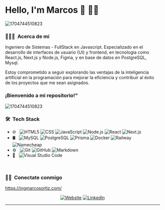 # Hello, I'm Marcos 👋 👨‍💻 
![1704744510823](https://github.com/ingMarcosOrtiz/ingmarcosortiz/assets/19525887/7b810db3-23d6-48ba-8393-3c0509dd6471)

<h3> 👨🏻‍💻 &nbsp;Acerca de mí </h3>
Ingeniero de Sistemas - FullStack en Javascript. Especializado en el desarrollo de interfaces de usuario (UI) y frontend, en tecnologia como React.js, Next.js y Node.js, Figma, y en base de datos en PostgreSQL, Mysql. 

Estoy comprometido a seguir explorando las ventajas de la inteligencia artificial en la programación para mejorar la eficiencia y contribuir al éxito de los proyectos que me sean asignados.

<h3>¡Bienvenido a mi repositorio!"</h3>

![1704744510823](https://github.com/ingMarcosOrtiz/ingmarcosortiz/assets/19525887/c5351e8b-d6e4-4b09-b2dc-32843df073f7)



<h3> 🛠 &nbsp;Tech Stack</h3>

- 🌐 &nbsp;
  ![HTML5](https://img.shields.io/badge/-HTML5-333333?style=flat&logo=HTML5)
  ![CSS](https://img.shields.io/badge/-CSS-333333?style=flat&logo=CSS3&logoColor=1572B6)
  ![JavaScript](https://img.shields.io/badge/-JavaScript-333333?style=flat&logo=javascript)
  ![Node.js](https://img.shields.io/badge/-Node.js-333333?style=flat&logo=node.js)
  ![React](https://img.shields.io/badge/-React-333333?style=flat&logo=react)
  ![Next.js](https://img.shields.io/badge/-Next.js-000000?style=flat&logo=next.js&logoColor=white)
- 🛢 &nbsp;
  ![MySQL](https://img.shields.io/badge/-MySQL-333333?style=flat&logo=mysql)
  ![PostgreSQL](https://img.shields.io/badge/-PostgreSQL-000000?style=flat&logo=postgresql&logoColor=white)
  ![Prisma](https://img.shields.io/badge/-Prisma-000000?style=flat&logo=prisma&logoColor=white)
  ![Docker](https://img.shields.io/badge/-Docker-000000?style=flat&logo=docker&logoColor=2496ED)
  ![Railway](https://img.shields.io/badge/-Railway-000000?style=flat&logo=railway&logoColor=white)
  ![Namecheap](https://img.shields.io/badge/-Namecheap-DE3E45?style=flat&logo=namecheap&logoColor=white)
- ⚙️ &nbsp;
  ![Git](https://img.shields.io/badge/-Git-333333?style=flat&logo=git)
  ![GitHub](https://img.shields.io/badge/-GitHub-333333?style=flat&logo=github)
  ![Markdown](https://img.shields.io/badge/-Markdown-333333?style=flat&logo=markdown)
- 🔧 &nbsp;
  ![Visual Studio Code](https://img.shields.io/badge/-Visual%20Studio%20Code-333333?style=flat&logo=visual-studio-code&logoColor=007ACC)
 

<br/>


<h3> 🤝🏻 &nbsp;Conectate conmigo </h3>

<a href="https://ingmarcosortiz.com/">https://ingmarcosortiz.com/</a>
<p align="center">  
<a href="https://www.ingmarcosortiz.com/"><img alt="Website" src="https://img.shields.io/badge/Website-www.ingmarcosortiz.com-blue?style=flat-square&logo=google-chrome"></a>
<a href="https://www.linkedin.com/in/marcos-ortiz/"><img alt="LinkedIn" src="https://img.shields.io/badge/LinkedIn-Marcos%20Ortiz-blue?style=flat-square&logo=linkedin"></a>
</p>








---

